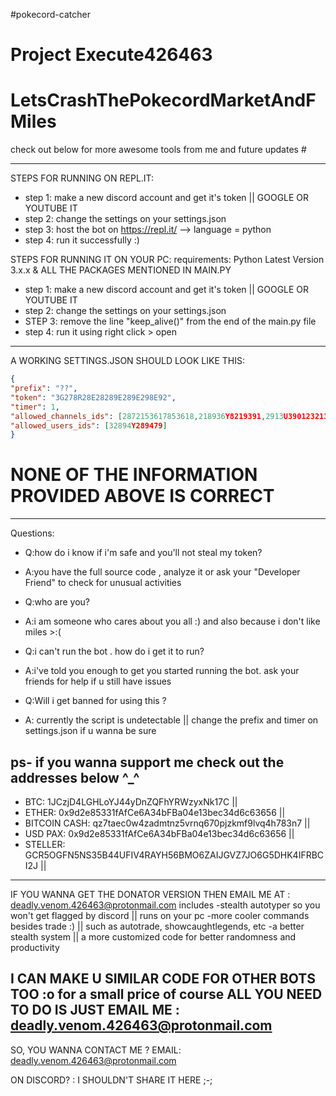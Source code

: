 #pokecord-catcher
# Project Execute426463
# LetsCrashThePokecordMarketAndFMiles

check out below for more awesome tools from me and future updates #

---------------------------------------------------------------------

STEPS FOR RUNNING ON REPL.IT:
  * step 1: make a new discord account and get it's token || GOOGLE OR YOUTUBE IT
  * step 2: change the settings on your settings.json
  * step 3: host the bot on https://repl.it/ --> language = python
  * step 4: run it successfully :)

STEPS FOR RUNNING IT ON YOUR PC:
      requirements: Python Latest Version 3.x.x & ALL THE PACKAGES MENTIONED IN MAIN.PY

  * step 1: make a new discord account and get it's token || GOOGLE OR YOUTUBE IT
  * step 2: change the settings on your settings.json
  * STEP 3: remove the line "keep_alive()" from the end of the main.py file 
  * step 4: run it using right click > open

---------------------------------------------------------------------

A WORKING SETTINGS.JSON SHOULD LOOK LIKE THIS:
  ```json
  {
  "prefix": "??",
  "token": "3G278R28E28289E289E298E92",
  "timer": 1,
  "allowed_channels_ids": [2872153617853618,218936Y8219391,2913U390123213],
  "allowed_users_ids": [32894Y289479]
  }
  ```
  # NONE OF THE INFORMATION PROVIDED ABOVE IS CORRECT
  
---------------------------------------------------------------------

Questions:
  * Q:how do i know if i'm safe and you'll not steal my token?
  * A:you have the full source code , analyze it or ask your "Developer Friend" to check for unusual activities 

  * Q:who are you?
  * A:i am someone who cares about you all :) and also because i don't like miles >:(

  * Q:i can't run the bot . how do i get it to run?
  * A:i've told you enough to get you started running the bot. ask your friends for help if u still have issues  

  * Q:Will i get banned for using this ?
  * A: currently the script is undetectable || change the prefix and timer on settings.json if u wanna be sure

ps- if you wanna support me check out the addresses below ^_^
---------------------------------------------------------------------
* BTC: 1JCzjD4LGHLoYJ44yDnZQFhYRWzyxNk17C ||
* ETHER: 0x9d2e85331fAfCe6A34bFBa04e13bec34d6c63656 ||
* BITCOIN CASH: qz7taec0w4zadmtnz5vrnq670pjzkmf9lvq4h783n7 ||
* USD PAX: 0x9d2e85331fAfCe6A34bFBa04e13bec34d6c63656 ||
* STELLER: GCR5OGFN5NS35B44UFIV4RAYH56BMO6ZAIJGVZ7JO6G5DHK4IFRBCI2J ||
---------------------------------------------------------------------

IF YOU WANNA GET THE DONATOR VERSION THEN EMAIL ME AT : deadly.venom.426463@protonmail.com
includes
  -stealth autotyper so you won't get flagged by discord || runs on your pc
  -more cooler commands besides trade :)  || such as autotrade, showcaughtlegends, etc
  -a better stealth system || a more customized code for better randomness and productivity

I CAN MAKE U SIMILAR CODE FOR OTHER BOTS TOO :o for a small price of course 
  ALL YOU NEED TO DO IS JUST EMAIL ME : deadly.venom.426463@protonmail.com
-----------------------------------------------------------------
SO, YOU WANNA CONTACT ME ?
EMAIL: deadly.venom.426463@protonmail.com

ON DISCORD? 
: I SHOULDN'T SHARE IT HERE ;-;    
